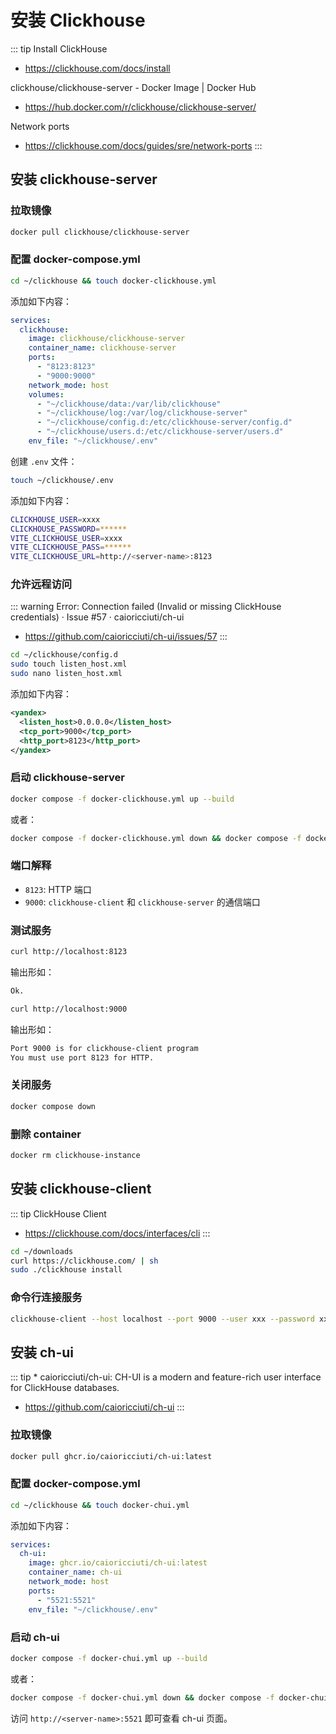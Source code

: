 # 安装 Clickhouse

::: tip Install ClickHouse
* https://clickhouse.com/docs/install

clickhouse/clickhouse-server - Docker Image | Docker Hub
* https://hub.docker.com/r/clickhouse/clickhouse-server/

Network ports
* https://clickhouse.com/docs/guides/sre/network-ports
:::

## 安装 clickhouse-server

### 拉取镜像

```sh
docker pull clickhouse/clickhouse-server
```

### 配置 docker-compose.yml

```sh
cd ~/clickhouse && touch docker-clickhouse.yml
```

添加如下内容：

```yml
services:
  clickhouse:
    image: clickhouse/clickhouse-server
    container_name: clickhouse-server
    ports:
      - "8123:8123"
      - "9000:9000"
    network_mode: host
    volumes:
      - "~/clickhouse/data:/var/lib/clickhouse"
      - "~/clickhouse/log:/var/log/clickhouse-server"
      - "~/clickhouse/config.d:/etc/clickhouse-server/config.d"
      - "~/clickhouse/users.d:/etc/clickhouse-server/users.d"
    env_file: "~/clickhouse/.env"
```

创建 `.env` 文件：

```sh
touch ~/clickhouse/.env
```

添加如下内容：

```sh
CLICKHOUSE_USER=xxxx
CLICKHOUSE_PASSWORD=******
VITE_CLICKHOUSE_USER=xxxx
VITE_CLICKHOUSE_PASS=******
VITE_CLICKHOUSE_URL=http://<server-name>:8123
```

### 允许远程访问

::: warning Error: Connection failed (Invalid or missing ClickHouse credentials) · Issue #57 · caioricciuti/ch-ui
* https://github.com/caioricciuti/ch-ui/issues/57
:::

```sh
cd ~/clickhouse/config.d
sudo touch listen_host.xml
sudo nano listen_host.xml
```

添加如下内容：

```xml
<yandex>
  <listen_host>0.0.0.0</listen_host>
  <tcp_port>9000</tcp_port>
  <http_port>8123</http_port>
</yandex>
```

### 启动 clickhouse-server

```sh
docker compose -f docker-clickhouse.yml up --build
```

或者：

```sh
docker compose -f docker-clickhouse.yml down && docker compose -f docker-clickhouse.yml up --build
```

### 端口解释

- `8123`: HTTP 端口
- `9000`: `clickhouse-client` 和 `clickhouse-server` 的通信端口


### 测试服务

```sh
curl http://localhost:8123
```

输出形如：

```sh
Ok.
```

```sh
curl http://localhost:9000
```

输出形如：

```sh
Port 9000 is for clickhouse-client program
You must use port 8123 for HTTP.
```

### 关闭服务

```sh
docker compose down
```

### 删除 container

```sh
docker rm clickhouse-instance
```

## 安装 clickhouse-client

::: tip ClickHouse Client
* https://clickhouse.com/docs/interfaces/cli
:::

```sh
cd ~/downloads
curl https://clickhouse.com/ | sh
sudo ./clickhouse install
```

### 命令行连接服务

```sh
clickhouse-client --host localhost --port 9000 --user xxx --password xxx
```

## 安装 ch-ui
::: tip * caioricciuti/ch-ui: CH-UI is a modern and feature-rich user interface for ClickHouse databases.
  * https://github.com/caioricciuti/ch-ui
:::

### 拉取镜像

```sh
docker pull ghcr.io/caioricciuti/ch-ui:latest
```

### 配置 docker-compose.yml

```sh
cd ~/clickhouse && touch docker-chui.yml
```

添加如下内容：

```yml
services:
  ch-ui:
    image: ghcr.io/caioricciuti/ch-ui:latest
    container_name: ch-ui
    network_mode: host
    ports:
      - "5521:5521"
    env_file: "~/clickhouse/.env"
```

### 启动 ch-ui

```sh
docker compose -f docker-chui.yml up --build
```

或者：

```sh
docker compose -f docker-chui.yml down && docker compose -f docker-chui.yml up --build
```

访问 `http://<server-name>:5521` 即可查看 ch-ui 页面。
